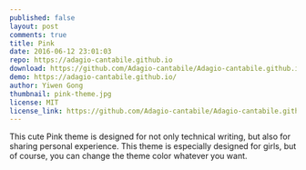 ```yaml
---
published: false
layout: post
comments: true
title: Pink
date: 2016-06-12 23:01:03
repo: https://adagio-cantabile.github.io
download: https://github.com/Adagio-cantabile/Adagio-cantabile.github.io/archive/master.zip
demo: https://adagio-cantabile.github.io/
author: Yiwen Gong
thumbnail: pink-theme.jpg
license: MIT
license_link: https://github.com/Adagio-cantabile/Adagio-cantabile.github.io/blob/master/LICENSE.md
---
```


This cute Pink theme is designed for not only technical writing, but also for sharing personal experience. This theme is especially designed for girls, but of course, you can change the theme color whatever you want.
